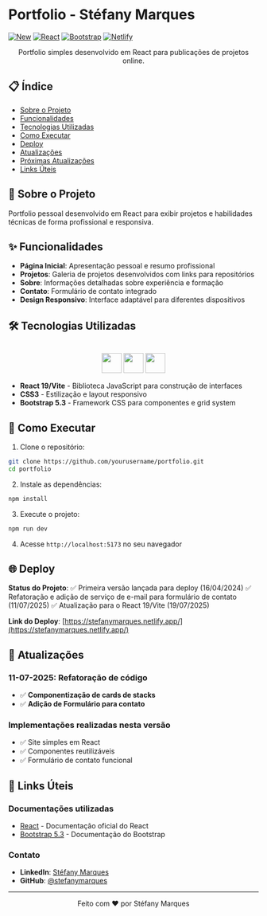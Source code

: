 # Portfolio - Stéfany Marques

[![New](https://img.shields.io/badge/New-11--07--2025-brightgreen)](https://github.com/yourusername/portfolio)
[![React](https://img.shields.io/badge/React-18.0+-blue.svg)](https://reactjs.org/)
[![Bootstrap](https://img.shields.io/badge/Bootstrap-5.3-purple.svg)](https://getbootstrap.com/)
[![Netlify](https://img.shields.io/badge/Deploy-Netlify-00C7B7.svg)](https://stefanymarques.netlify.app/)

<div align="center">
Portfolio simples desenvolvido em React para publicações de projetos online.     
</div>

## 📋 Índice

- [Sobre o Projeto](#sobre-o-projeto)
- [Funcionalidades](#funcionalidades)
- [Tecnologias Utilizadas](#tecnologias-utilizadas)
- [Como Executar](#como-executar)
- [Deploy](#deploy)
- [Atualizações](#atualizações)
- [Próximas Atualizações](#próximas-atualizações)
- [Links Úteis](#links-úteis)

## 🚀 Sobre o Projeto

Portfolio pessoal desenvolvido em React para exibir projetos e habilidades técnicas de forma profissional e responsiva.

## ✨ Funcionalidades

- **Página Inicial**: Apresentação pessoal e resumo profissional
- **Projetos**: Galeria de projetos desenvolvidos com links para repositórios
- **Sobre**: Informações detalhadas sobre experiência e formação
- **Contato**: Formulário de contato integrado
- **Design Responsivo**: Interface adaptável para diferentes dispositivos

## 🛠️ Tecnologias Utilizadas

<div style="display: inline_block" align="center"><br>
<img src="https://cdn.jsdelivr.net/gh/devicons/devicon/icons/react/react-original.svg" width="40" height="40"/>
<img src="https://cdn.jsdelivr.net/gh/devicons/devicon/icons/css3/css3-plain.svg" width="40" height="40"/>
<img src="https://upload.wikimedia.org/wikipedia/commons/thumb/b/b2/Bootstrap_logo.svg/512px-Bootstrap_logo.svg.png" width="40" height="40" />
</div>

- **React 19/Vite** - Biblioteca JavaScript para construção de interfaces
- **CSS3** - Estilização e layout responsivo
- **Bootstrap 5.3** - Framework CSS para componentes e grid system

## 🚀 Como Executar

1. Clone o repositório:
```bash
git clone https://github.com/yourusername/portfolio.git
cd portfolio
```

2. Instale as dependências:
```bash
npm install
```

3. Execute o projeto:
```bash
npm run dev
```

4. Acesse `http://localhost:5173` no seu navegador

## 🌐 Deploy

**Status do Projeto**: ✅ Primeira versão lançada para deploy (16/04/2024)
✅ Refatoração e adição de serviço de e-mail para formulário de contato (11/07/2025)
✅ Atualização para o React 19/Vite (19/07/2025)

**Link do Deploy**: [https://stefanymarques.netlify.app/](https://stefanymarques.netlify.app/)

## 📝 Atualizações

### 11-07-2025: Refatoração de código
- ✅ **Componentização de cards de stacks**
- ✅ **Adição de Formulário para contato**

### Implementações realizadas nesta versão
- ✅ Site simples em React
- ✅ Componentes reutilizáveis
- ✅ Formulário de contato funcional

## 🔗 Links Úteis

### Documentações utilizadas
- [React](https://react.dev/) - Documentação oficial do React
- [Bootstrap 5.3](https://getbootstrap.com/docs/5.3/getting-started/introduction/) - Documentação do Bootstrap

### Contato
- **LinkedIn**: [Stéfany Marques](https://linkedin.com/in/stefanymarques)
- **GitHub**: [@stefanymarques](https://github.com/stefanymarques)

---

<div align="center">
Feito com ❤️ por Stéfany Marques
</div>

